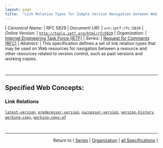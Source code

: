 ```yaml
---
layout: page
title:  "Link Relation Types for Simple Version Navigation between Web Resources"
---
```


| *Canonical Name:* | RFC 5829
| *Document URI:* | `urn:ietf:rfc:5829`
| *Online Version:* | [`http://tools.ietf.org/html/rfc5829`](http://tools.ietf.org/html/rfc5829)
| *Organization:* | [Internet Engineering Task Force (IETF)](..  "List of specification series by this organization")
| *Series:* | [Request for Comments (RFC)](.  "List of specifications in this series")
| *Abstract:* | This specification defines a set of link relation types that may be used on Web resources for navigation between a resource and other resources related to version control, such as past versions and working copies.

<br/>
<hr/>

## Specified Web Concepts:

### Link Relations

[`latest-version`](/concepts/link-relation/latest-version "When included on a versioned resource, this link points to a resource containing the latest (e.g., current) version."), [`predecessor-version`](/concepts/link-relation/predecessor-version "When included on a versioned resource, this link points to a resource containing the predecessor version in the version history."), [`successor-version`](/concepts/link-relation/successor-version "When included on a versioned resource, this link points to a resource containing the successor version in the version history."), [`version-history`](/concepts/link-relation/version-history "When included on a versioned resource, this link points to a resource containing the version history for this resource."), [`working-copy`](/concepts/link-relation/working-copy "When included on a versioned resource, this link points to a working copy for this resource."), [`working-copy-of`](/concepts/link-relation/working-copy-of "When included on a working copy, this link points to the versioned resource from which this working copy was obtained.")



<br/>
<hr/>

<p style="text-align: right">Return to ( <a href="./">Series</a> | <a href="../">Organization</a> | <a href="../../">all Specifications</a> )</p>